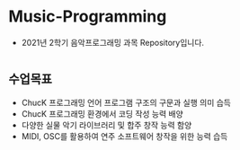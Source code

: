 # Music-Programming
<ul><li>2021년 2학기 음악프로그래밍 과목 Repository입니다.</li></ul>

# <h2>수업목표
<ul><li>ChucK 프로그래밍 언어 프로그램 구조의 구문과 실행 의미 습득</li>
  <li>ChucK 프로그래밍 환경에서 코딩 작성 능력 배양</li>
  <li>다양한 실물 악기 라이브러리 및 합주 창작 능력 함양</li>
  <li>MIDI, OSC를 활용하여 연주 소프트웨어 창작을 위한 능력 습득</li>
  </ul>
